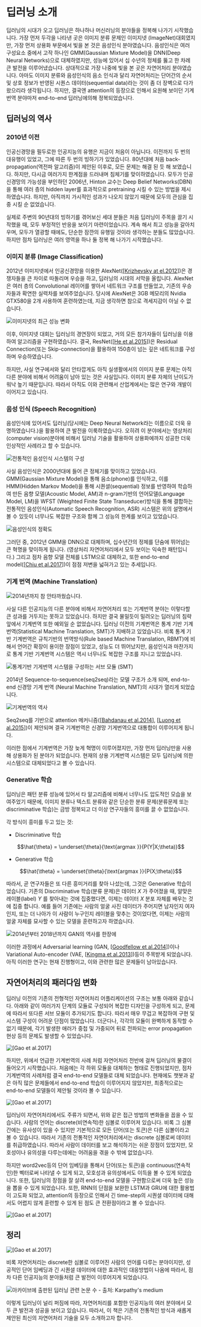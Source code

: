 # 딥러닝 소개

딥러닝의 시대가 오고 딥러닝은 하나하나 머신러닝의 분야들을 정복해 나가기 시작했습니다. 가장 먼저 두각을 나타낸 곳은 이미지 분류 문제인 이미지넷 (ImageNet)대회였지만, 가장 먼저 상용화 부문에서 빛을 본 것은 음성인식 분야였습니다. 음성인식은 여러 구성요소 중에서 고작 하나인 GMM(Gaussian Mixture Model)을 DNN(Deep Neural Networks)으로 대체하였지만, 성능에 있어서 십 수년의 정체를 뚫고 한 차례 큰 발전을 이루어냈습니다. 상대적으로 가장 나중에 빛을 본 곳은 자연어처리 분야였습니다. 아마도 이미지 분류와 음성인식의 음소 인식과 달리 자연어처리는 단어간의 순서 및 상호 정보가 반영된 시퀀스 데이터(sequential data)라는 것이 좀 더 장벽으로 다가왔으리라 생각됩니다. 하지만, 결국엔 attention의 등장으로 인해서 요원해 보이던 기계번역 분야마저 end-to-end 딥러닝에의해 정복되었습니다.

## 딥러닝의 역사

### 2010년 이전

인공신경망을 필두로한 인공지능의 유행은 지금이 처음이 아닙니다. 이전까지 두 번의 대유행이 있었고, 그에 따른 두 번의 빙하기가 있었습니다. 80년대에 처음 back-propagation(역전파 알고리즘)이 제안된 이후로, 모든 문제는 해결 된 듯 해 보였습니다. 하지만, 다시금 여러가지 한계점을 드러내며 침체기를 맞이하였습니다. 모두가 인공신경망의 가능성을 부인하던 2006년, Hinton 교수는 Deep Belief Networks(DBN)을 통해 여러 층의 hidden layer를 효과적으로 pretraining 시킬 수 있는 방법을 제시하였습니다. 하지만, 아직까지 가시적인 성과가 나오지 않았기 때문에 모두의 관심을 집중 시킬 순 없었습니다.

실제로 주변의 90년대의 빙하기를 겪어보신 세대 분들은 처음 딥러닝이 주목을 끌기 시작했을 때, 모두 부정적인 반응을 보이기 마련이었습니다. 계속 해서 최고 성능을 갈아치우며, 모두가 열광할 때에도, 단순한 잠깐의 유행일 것이라 생각하는 분들도 많았습니다. 하지만 점차 딥러닝은 여러 영역을 하나 둘 정복 해 나가기 시작했습니다.

### 이미지 분류 (Image Classification)

2012년 이미지넷에서 인공신경망을 이용한 AlexNet([[Krizhevsky at el.2012](https://www.cs.toronto.edu/~kriz/imagenet_classification_with_deep_convolutional.pdf)])은 경쟁자들을 큰 차이로 따돌리며 우승을 하고, 딥러닝의 시대의 서막을 올립니다. AlexNet은 여러 층의 Convolutional 레이어를 쌓아서 네트워크 구조를 만들었고, 기존의 우승자들과 확연한 실력차를 보여주었습니다. 당시에 AlexNet은 3GB 메모리의 Nvidia GTX580을 2개 사용하여 훈련하였는데, 지금 생각하면 참으로 격세지감이 아닐 수 없습니다.

![이미지넷의 최근 성능 변화](../assets/01-02-01.png)

이후, 이미지넷 대회는 딥러닝의 경연장이 되었고, 거의 모든 참가자들이 딥러닝을 이용하여 알고리즘을 구현하였습니다. 결국, ResNet([[He et al.2015](https://arxiv.org/pdf/1512.03385.pdf)])은 Residual Connection(또는 Skip-connection)을 활용하여 150층이 넘는 깊은 네트워크를 구성하며 우승하였습니다.

하지만, 사실 연구에서와 달리 안타깝게도 아직 실생활에서의 이미지 분류 문제는 아직 다른 분야에 비해서 어려움이 남아 있는 것은 사실입니다. 이미지 분류 자체의 난이도가 워낙 높기 때문입니다. 따라서 아직도 이와 관련해서 산업계에서는 많은 연구와 개발이 이어지고 있습니다.

### 음성 인식 (Speech Recognition)

음성인식에 있어서도 딥러닝(당시에는 Deep Neural Network라는 이름으로 더욱 유명하였습니다.)을 활용하여 큰 발전을 이룩하였습니다. 오히려 이 분야에서는 영상처리(computer vision)분야에 비해서 딥러닝 기술을 활용하여 상용화에까지 성공한 더욱 인상적인 사례라고 할 수 있습니다.

![전통적인 음성인식 시스템의 구성](../assets/01-02-02.gif)

사실 음성인식은 2000년대에 들어 큰 정체기를 맞이하고 있었습니다. GMM(Gaussian Mixture Model)을 통해 음소(phone)를 인식하고, 이를 HMM(Hidden Markov Model)을 통해 시퀀셜(sequential) 정보를 반영하여 학습하여 만든 음향 모델(Acoustic Model, AM)과 n-gram기반의 언어모델(Language Model, LM)을 WFST (Weighted Finite State Transeducer)방식을 통해 결합하는 전통적인 음성인식(Automatic Speech Recognition, ASR) 시스템은 위의 설명에서 볼 수 있듯이 너무나도 복잡한 구조와 함께 그 성능의 한계를 보이고 있었습니다.

![음성인식의 정확도](../assets/01-02-03.png)

그러던 중, 2012년 GMM을 DNN으로 대체하며, 십수년간의 정체를 단숨에 뛰어넘는 큰 혁명을 맞이하게 됩니다. (영상처리 자연어처리에서 모두 보이는 익숙한 패턴입니다.) 그리고 점차 음향 모델 전체를 LSTM으로 대체하고, 또한 end-to-end model([[Chiu et al.2017](https://arxiv.org/pdf/1712.01769.pdf)])이 점점 저변을 넓혀가고 있는 추세입니다.

### 기계 번역 (Machine Translation)

![2014년까지 참 안타까웠습니다.](../assets/01-02-04.png)

사실 다른 인공지능의 다른 분야에 비해서 자연어처리 또는 기계번역 분야는 이렇다할 큰 성과를 거두지는 못하고 있었습니다. 하지만 결국 물밀듯이 밀려오는 딥러닝의 침략 앞에서 기계번역 또한 예외일 순 없었습니다. 딥러닝 이전의 기계번역은 통계 기반 기계번역(Statistical Machine Translation, SMT)가 지배하고 있었습니다. 비록 통계 기반 기계번역은 규칙기반의 번역방식(Rule based Machine Translation, RBMT)에 비해서 언어간 확장이 용이한 장점이 있었고, 성능도 더 뛰어났지만, 음성인식과 마찬가지로 통계 기반 기계번역 시스템은 역시 너무나도 복잡한 구조를 지니고 있었습니다.

![통계기반 기게번역 시스템을 구성하는 서브 모듈 (SMT)](../assets/01-02-05.jpg)

2014년 Sequence-to-sequence(seq2seq)라는 모델 구조가 소개 되며, end-to-end 신경망 기계 번역 (Neural Machine Translation, NMT)의 시대가 열리게 되었습니다.

![기계번역의 역사](../assets/01-02-06.png)

Seq2seq를 기반으로 attention 메커니즘([[Bahdanau et al.2014](https://arxiv.org/pdf/1409.0473.pdf)], [[Luong et al.2015](https://arxiv.org/pdf/1508.04025.pdf)])이 제안되며 결국 기계번역은 신경망 기게번역으로 대통합이 이루어지게 됩니다.

이러한 점에서 기계번역은 가장 늦게 혁명이 이루어졌지만, 가장 먼저 딥러닝만을 사용해 상용화가 된 분야가 되었습니다. 현재의 상용 기계번역 시스템은 모두 딥러닝에 의한 시스템으로 대체되었다고 볼 수 있습니다.

<!--
* 읽을거리:
* [https://devblogs.nvidia.com/introduction-neural-machine-translation-with-gpus/](https://devblogs.nvidia.com/introduction-neural-machine-translation-with-gpus/)
* [https://devblogs.nvidia.com/introduction-neural-machine-translation-gpus-part-2/](https://devblogs.nvidia.com/introduction-neural-machine-translation-gpus-part-2/)
* [https://devblogs.nvidia.com/introduction-neural-machine-translation-gpus-part-3/](https://devblogs.nvidia.com/introduction-neural-machine-translation-gpus-part-3/)
-->

### Generative 학습

딥러닝은 패턴 분류 성능에 있어서 타 알고리즘에 비해서 너무나도 압도적인 모습을 보여주었기 때문에, 이미지 분류나 텍스트 분류와 같은 단순한 분류 문제(분류문제 또는 discriminative 학습)는 금방 정복되고 더 이상 연구자들의 흥미를 끌 수 없었습니다.

각 방식이 흥미를 두고 있는 것:

* Discriminative 학습

$$\hat{\theta} = \underset{\theta}{\text{argmax }}{P(Y|X;\theta)}$$

* Generative 학습

$$\hat{\theta} = \underset{\theta}{\text{argmax }}{P(X;\theta)}$$

따라서, 곧 연구자들은 또 다른 흥미거리를 찾아 나섰는데, 그것은 Generative 학습이었습니다. 기존의 Discriminative 학습(분류 문제)은 데이터 $X$ 가 주어졌을 때, 알맞은 레이블(label) $Y$ 를 찾아내는 것에 집중했다면, 이제는 데이터 $X$ 분포 자체를 배우는 것에 집중 합니다. 예를 들어 기존에는 사람의 얼굴 사진 데이터가 주어지면 남자인지 여자인지, 또는 더 나아가 이 사람이 누구인지 레이블을 맞추는  것이었다면, 이제는 사람의 얼굴 자체를 묘사할 수 있는 모델을 훈련하고자 하였습니다.

![2014년부터 2018년까지 GAN의 역사를 한장에](../assets/01-02-07.png)

이러한 과정에서 Adversarial learning (GAN, [[Goodfellow et al.2014](https://arxiv.org/pdf/1406.2661.pdf)])이나 Variational Auto-encoder (VAE, [[Kingma et al.2013](https://arxiv.org/pdf/1312.6114.pdf)])등이 주목받게 되었습니다. 아직 이러한 연구는 현재 진행형이고, 이와 관련한 많은 문제들이 남아있습니다.

## 자연어처리의 패러다임 변화

딥러닝 이전의 기존의 전형적인 자연어처리 어플리케이션의 구조는 보통 아래와 같습니다. 아래와 같이 여러가지 단계의 모듈로 구성되어 복잡한 디자인을 구성하게 되고, 문제에 따라서 또다른 서브 모듈이 추가되기도 합니다. 따라서 매우 무겁고 복잡하여 구현 및 시스템 구성이 어려운 단점이 많았습니다. 더군다나, 각각의 모듈이 완벽하게 동작할 수 없기 때문에, 각기 발생한 애러가 중첩 및 가중되어 뒤로 전파되는 error propagation 현상 등의 문제도 발생할 수 있었습니다.

![[[Gao et al.2017](https://www.microsoft.com/en-us/research/wp-content/uploads/2017/07/dl-summer-school-2017.-Jianfeng-Gao.v2.pdf)]](../assets/01-02-08.png)

하지만, 위에서 언급한 기계번역의 사례 처럼 자연어처리 전반에 걸쳐 딥러닝의 물결이 들어오기 시작했습니다. 처음에는 각 하위 모듈을 대체하는 형태로 진행되었지만, 점차 기계번역의 사례처럼 결국 end-to-end 모델들로 대체 되었습니다. 현재에도 챗봇과 같은 아직 많은 문제들에서 end-to-end 학습이 이루어지지 않았지만, 최종적으로는 end-to-end 모델들이 제안될 것이라 볼 수 있습니다.

![[[Gao et al.2017](https://www.microsoft.com/en-us/research/wp-content/uploads/2017/07/dl-summer-school-2017.-Jianfeng-Gao.v2.pdf)]](../assets/01-02-09.png)

딥러닝이 자연어처리에서도 주류가 되면서, 위와 같은 접근 방법의 변화들을 꼽을 수 있습니다. 사람의 언어는 discrete(비연속적)한 심볼로 이루어져 있습니다. 비록 그 심볼간에는 유사성이 있을 수 있지만 기본적으로 모든 단어(또는 토큰)은 다른 심볼이라고 볼 수 있습니다. 따라서 기존의 전통적인 자연어처리에서는 discrete 심볼로써 데이터를 취급하였습니다. 따라서 사람이 데이터를 보고 해석하기는 쉬운 장점이 있었지만, 모호성이나 유의성을 다루는데에는 어려움을 겪을 수 밖에 없었습니다.

하지만 word2vec등의 단어 임베딩을 통해서 단어(또는 토큰)을 continuous(연속적인)한 벡터로써 나타낼 수 있게 되고, 모호성과 유의성에서도 이득을 볼 수 있게 되었습니다. 또한, 딥러닝의 장점을 잘 살려 end-to-end 모델을 구현함으로써 더욱 높은 성능을 뽑을 수 있게 되었습니다. 또한, RNN의 단점을 보완한 LSTM과 GRU에 대한 활용법이 고도화 되었고, attention의 등장으로 인해서 긴 time-step의 시퀀셜 데이터에 대해서도 어렵지 않게 훈련할 수 있게 된 점도 큰 전환점이라고 볼 수 있습니다.

![[[Gao et al.2017](https://www.microsoft.com/en-us/research/wp-content/uploads/2017/07/dl-summer-school-2017.-Jianfeng-Gao.v2.pdf)]](../assets/01-02-10.png)

## 정리

![[[Gao et al.2017](https://www.microsoft.com/en-us/research/wp-content/uploads/2017/07/dl-summer-school-2017.-Jianfeng-Gao.v2.pdf)]](../assets/01-02-11.png)

비록 자연어처리는 discrete한 심볼로 이루어진 사람의 언어를 다루는 분야이지만, 성공적인 단어 임베딩과 긴 시퀀셜 데이터에 대한 효과적인 대응방법이 나옴에 따라서, 점차 다른 인공지능의 분야들처럼 큰 발전이 이루어지게 되었습니다.

![아카이브에 출판된 딥러닝 관련 논문 수 - 출처: [Karpathy's medium](https://medium.com/@karpathy/a-peek-at-trends-in-machine-learning-ab8a1085a106)](../assets/01-02-12.png)

이렇게 딥러닝이 널리 퍼짐에 따라, 자연어처리를 포함한 인공지능의 여러 분야에서 모두 큰 발전과 성공을 보이고 있습니다. 따라서, 이 책은 기존의 전통적인 방식과 새롭게 제안된 최신의 자연어처리 기술을 모두 소개하고자 합니다.

